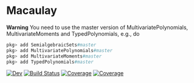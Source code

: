 # Macaulay

**Warning** You need to use the master version of MultivariatePolynomials, MultivariateMoments and TypedPolynomials, e.g., do
```julia
pkg> add SemialgebraicSets#master
pkg> add MultivariatePolynomials#master
pkg> add MultivariateMoments#master
pkg> add TypedPolynomials#master
```

[![Dev](https://img.shields.io/badge/docs-dev-blue.svg)](https://blegat.esat.kuleuven.cloud/dev/)
[![Build Status](https://gitlab.esat.kuleuven.be/benoit.legat/Macaulay.jl/badges/main/pipeline.svg)](https://gitlab.com/blegat/Macaulay.jl/pipelines)
[![Coverage](https://gitlab.esat.kuleuven.be/benoit.legat/Macaulay.jl/badges/main/coverage.svg)](https://gitlab.com/blegat/Macaulay.jl/commits/main)
[![Coverage](https://codecov.io/gh/blegat/Macaulay.jl/branch/main/graph/badge.svg)](https://codecov.io/gh/blegat/Macaulay.jl)
